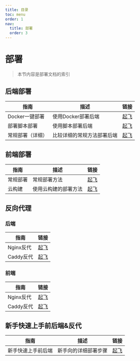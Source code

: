 ```yaml
---
title: 目录
toc: menu
order: 1
nav:
  title: 部署
  order: 3
---
```

# 部署

> 本节内容是部署文档的索引

## 后端部署

| 指南             | 描述                       | 链接                        |
| ---------------- | -------------------------- | --------------------------- |
| Docker一键部署   | 使用Docker部署后端         | [起飞](/deploy/server/docker) |
| 部署脚本部署     | 使用脚本部署后端           | [起飞](/deploy/server/script) |
| 常规部署（详细） | 比较详细的常规方法部署后端 | [起飞](/deploy/server)  |

## 前端部署

| 指南     | 描述                 | 链接                |
| -------- | -------------------- | ------------------- |
| 常规部署 | 常规部署方法         | [起飞](/deploy/kami/index) |
| 云构建   | 使用云构建的部署方法 | [起飞](/deploy/kami/cloud) |

## 反向代理

### 后端

| 指南      | 链接                                |
| --------- | ----------------------------------- |
| Nginx反代 | [起飞](/deploy/reverse-proxy/server/nginx) |
| Caddy反代 | [起飞](/deploy/reverse-proxy/server/caddy) |

### 前端

| 指南      | 链接                              |
| --------- | --------------------------------- |
| Nginx反代 | [起飞](/deploy/reverse-proxy/kami/nginx) |
| Caddy反代 | [起飞](/deploy/reverse-proxy/kami/caddy) |

## 新手快速上手前后端&反代

| 指南               | 描述                 | 链接              |
| ------------------ | -------------------- | ----------------- |
| 新手快速上手前后端 | 新手向的详细部署步骤 | [起飞](/deploy/go) |

